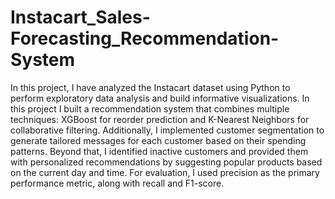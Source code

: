 # Instacart_Sales-Forecasting_Recommendation-System
In this project, I have analyzed the Instacart dataset using Python to perform exploratory data analysis and build informative visualizations. In this project I built a recommendation system that combines multiple techniques: XGBoost for reorder prediction and K-Nearest Neighbors for collaborative filtering. Additionally, I implemented customer segmentation to generate tailored messages for each customer based on their spending patterns. Beyond that, I identified inactive customers and provided them with personalized recommendations by suggesting popular products based on the current day and time. For evaluation, I used precision as the primary performance metric, along with recall and F1-score.
